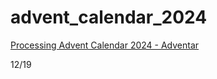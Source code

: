 # advent_calendar_2024

[Processing Advent Calendar 2024 \- Adventar](https://adventar.org/calendars/9929)

12/19